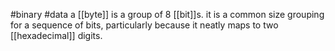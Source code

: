 #binary #data 
a [[byte]] is a group of 8 [[bit]]s. it is a common size grouping for a sequence of bits, particularly because it neatly maps to two [[hexadecimal]] digits.